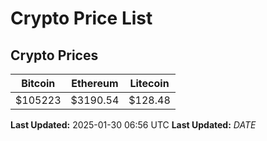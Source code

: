 # Crypto Price List

## Crypto Prices
| Bitcoin | Ethereum | Litecoin |
| ------- | -------- | -------- |
| $105223 | $3190.54 | $128.48 |
**Last Updated:** 2025-01-30 06:56 UTC
**Last Updated:** $DATE$
